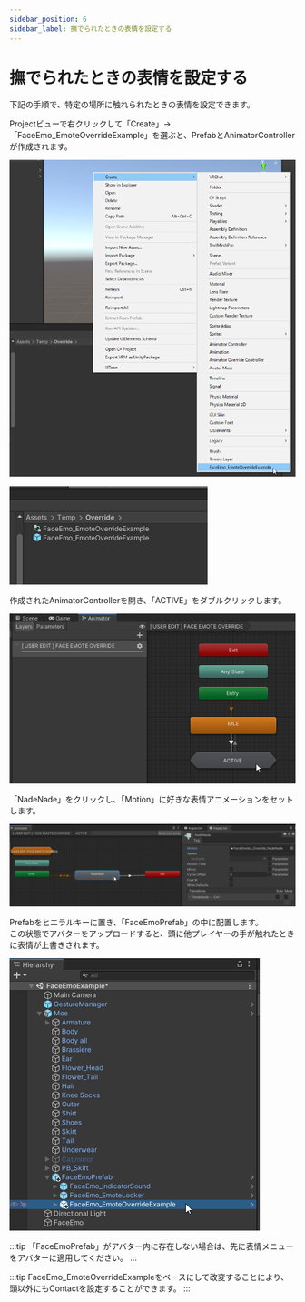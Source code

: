 ```yaml
---
sidebar_position: 6
sidebar_label: 撫でられたときの表情を設定する
---
```


# 撫でられたときの表情を設定する

下記の手順で、特定の場所に触れられたときの表情を設定できます。

Projectビューで右クリックして「Create」→「FaceEmo_EmoteOverrideExample」を選ぶと、PrefabとAnimatorControllerが作成されます。

![FaceEmo_EmoteOverrideExample実行](create_prefab.png)

![PrefabとAnimatorController](create_prefab2.png)

作成されたAnimatorControllerを開き、「ACTIVE」をダブルクリックします。

![Activeをダブルクリック](select_active.png)

「NadeNade」をクリックし、「Motion」に好きな表情アニメーションをセットします。

![表情アニメーションをセット](select_nadenade.png)

Prefabをヒエラルキーに置き、「FaceEmoPrefab」の中に配置します。  
この状態でアバターをアップロードすると、頭に他プレイヤーの手が触れたときに表情が上書きされます。

![Prefabを配置](deploy_prefab.png)

:::tip
「FaceEmoPrefab」がアバター内に存在しない場合は、先に表情メニューをアバターに適用してください。
:::

:::tip
FaceEmo_EmoteOverrideExampleをベースにして改変することにより、頭以外にもContactを設定することができます。
:::

